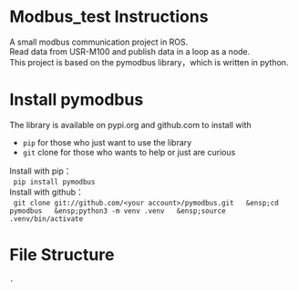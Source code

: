 # Modbus_test  Instructions
A small modbus communication project in ROS.   
Read data from USR-M100 and publish data in a loop as a node.  
This project is based on the pymodbus library，which is written in python.  
# Install pymodbus
The library is available on pypi.org and github.com to install with  
- `pip` for those who just want to use the library  
- `git` clone for those who wants to help or just are curious

Install with pip：  
&ensp;`pip install pymodbus`  
Install with github：  
&ensp;```git clone git://github.com/<your account>/pymodbus.git  
&ensp;cd pymodbus  
&ensp;python3 -m venv .venv  
&ensp;source .venv/bin/activate```  
# File Structure
`.`  

    


